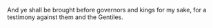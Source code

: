 And ye shall be brought before governors and kings for my sake, for a testimony against them and the Gentiles.
